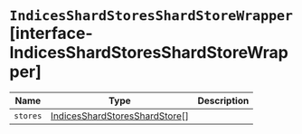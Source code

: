# `IndicesShardStoresShardStoreWrapper` [interface-IndicesShardStoresShardStoreWrapper]

| Name | Type | Description |
| - | - | - |
| `stores` | [IndicesShardStoresShardStore](./IndicesShardStoresShardStore.md)[] | &nbsp; |
